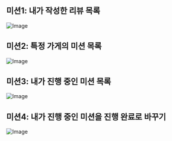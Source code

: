 ## 미션1: 내가 작성한 리뷰 목록
![Image](https://github.com/user-attachments/assets/84429777-2f60-412f-9f3c-bf5409629508)

## 미션2: 특정 가게의 미션 목록
![Image](https://github.com/user-attachments/assets/cf89b0bf-c927-4ccf-9ee5-bb6b3b7e0bb1)

## 미션3: 내가 진행 중인 미션 목록
![Image](https://github.com/user-attachments/assets/3bf5392a-bc04-4961-baae-f7fe36044ecc)

## 미션4: 내가 진행 중인 미션을 진행 완료로 바꾸기
![Image](https://github.com/user-attachments/assets/0b7dd36f-36ea-45a5-8f8a-5009452576a2)
